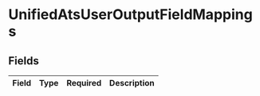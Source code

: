 # UnifiedAtsUserOutputFieldMappings


## Fields

| Field       | Type        | Required    | Description |
| ----------- | ----------- | ----------- | ----------- |